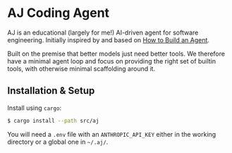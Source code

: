 # AJ Coding Agent

AJ is an educational (largely for me!) AI-driven agent for software
engineering. Initially inspired by and based on [How to Build an
Agent](https://ampcode.com/how-to-build-an-agent).

Built on the premise that better models just need better tools. We therefore
have a minimal agent loop and focus on providing the right set of builtin
tools, with otherwise minimal scaffolding around it.

## Installation & Setup

Install using `cargo`:

```bash
$ cargo install --path src/aj
```

You will need a `.env` file with an `ANTHROPIC_API_KEY` either in the working
directory or a global one in `~/.aj/`.
